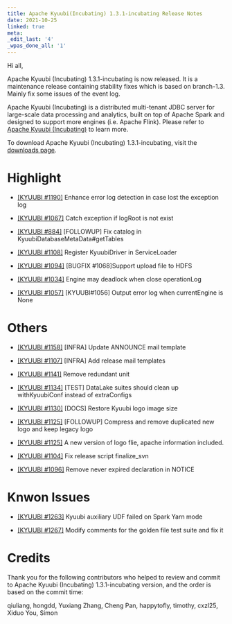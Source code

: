 ```yaml
---
title: Apache Kyuubi(Incubating) 1.3.1-incubating Release Notes
date: 2021-10-25
linked: true
meta:
_edit_last: '4'
_wpas_done_all: '1'
---
```

<!---
  Licensed under the Apache License, Version 2.0 (the "License");
  you may not use this file except in compliance with the License.
  You may obtain a copy of the License at

   http://www.apache.org/licenses/LICENSE-2.0

  Unless required by applicable law or agreed to in writing, software
  distributed under the License is distributed on an "AS IS" BASIS,
  WITHOUT WARRANTIES OR CONDITIONS OF ANY KIND, either express or implied.
  See the License for the specific language governing permissions and
  limitations under the License. See accompanying LICENSE file.
-->

Hi all,

Apache Kyuubi (Incubating) 1.3.1-incubating is now released. It is a maintenance release containing stability fixes which is based on branch-1.3. Mainly fix some issues of the event log.

Apache Kyuubi (Incubating) is a distributed multi-tenant JDBC server for large-scale data processing and analytics, built on top of Apache Spark and designed to support more engines (i.e. Apache Flink). Please refer to [Apache Kyuubi (Incubating)](https://kyuubi.apache.org/) to learn more.

To download Apache Kyuubi (Incubating) 1.3.1-incubating, visit the [downloads page](https://kyuubi.apache.org/releases.html).


# Highlight

- [[KYUUBI #1190]](https://github.com/apache/incubator-kyuubi/pull/1200) Enhance error log detection in case lost the exception log

- [[KYUUBI #1067]](https://github.com/apache/incubator-kyuubi/pull/1154) Catch exception if logRoot is not exist

- [[KYUUBI #884]](https://github.com/apache/incubator-kyuubi/pull/1133) [FOLLOWUP] Fix catalog in KyuubiDatabaseMetaData#getTables

- [[KYUUBI #1108]](https://github.com/apache/incubator-kyuubi/pull/1108) Register KyuubiDriver in ServiceLoader

- [[KYUUBI #1094]](https://github.com/apache/incubator-kyuubi/pull/1094) [BUGFIX #1068]Support upload file to HDFS

- [[KYUUBI #1034]](https://github.com/apache/incubator-kyuubi/pull/1034) Engine may deadlock when close operationLog

- [[KYUUBI #1057]](https://github.com/apache/incubator-kyuubi/pull/1057) [KYUUBI#1056] Output error log when currentEngine is None

# Others

- [[KYUUBI #1158]](https://github.com/apache/incubator-kyuubi/pull/1158) [INFRA] Update ANNOUNCE mail template

- [[KYUUBI #1107]](https://github.com/apache/incubator-kyuubi/pull/1107) [INFRA] Add release mail templates

- [[KYUUBI #1141]](https://github.com/apache/incubator-kyuubi/pull/1141) Remove redundant unit

- [[KYUUBI #1134]](https://github.com/apache/incubator-kyuubi/pull/1134) [TEST] DataLake suites should clean up withKyuubiConf instead of extraConfigs

- [[KYUUBI #1130]](https://github.com/apache/incubator-kyuubi/pull/1130) [DOCS] Restore Kyuubi logo image size

- [[KYUUBI #1125]](https://github.com/apache/incubator-kyuubi/pull/1128) [FOLLOWUP] Compress and remove duplicated new logo and keep legacy logo

- [[KYUUBI #1125]](https://github.com/apache/incubator-kyuubi/pull/1125) A new version of logo flie, apache information included.

- [[KYUUBI #1104]](https://github.com/apache/incubator-kyuubi/pull/1104) Fix release script finalize_svn

- [[KYUUBI #1096]](https://github.com/apache/incubator-kyuubi/pull/1096) Remove never expired declaration in NOTICE

# Knwon Issues
- [[KYUUBI #1263]](https://github.com/apache/incubator-kyuubi/issues/1263) Kyuubi auxiliary UDF failed on Spark Yarn mode

- [[KYUUBI #1267]](https://github.com/apache/incubator-kyuubi/pull/1267) Modify comments for the golden file test suite and fix it


# Credits
Thank you for the following contributors who helped to review and commit to Apache Kyuubi (Incubating) 1.3.1-incubating version, and the order is based on the commit time:

qiuliang, hongdd, Yuxiang Zhang, Cheng Pan, happytofly, timothy, cxzl25, Xiduo You, Simon
